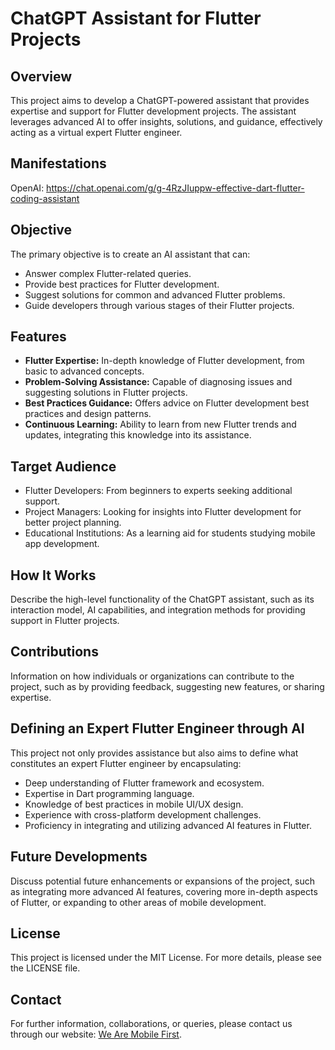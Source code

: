# ChatGPT Assistant for Flutter Projects

## Overview

This project aims to develop a ChatGPT-powered assistant that provides expertise and support for Flutter development projects. The assistant leverages advanced AI to offer insights, solutions, and guidance, effectively acting as a virtual expert Flutter engineer.

## Manifestations

OpenAI:
https://chat.openai.com/g/g-4RzJIuppw-effective-dart-flutter-coding-assistant


## Objective

The primary objective is to create an AI assistant that can:
- Answer complex Flutter-related queries.
- Provide best practices for Flutter development.
- Suggest solutions for common and advanced Flutter problems.
- Guide developers through various stages of their Flutter projects.

## Features

- **Flutter Expertise:** In-depth knowledge of Flutter development, from basic to advanced concepts.
- **Problem-Solving Assistance:** Capable of diagnosing issues and suggesting solutions in Flutter projects.
- **Best Practices Guidance:** Offers advice on Flutter development best practices and design patterns.
- **Continuous Learning:** Ability to learn from new Flutter trends and updates, integrating this knowledge into its assistance.

## Target Audience

- Flutter Developers: From beginners to experts seeking additional support.
- Project Managers: Looking for insights into Flutter development for better project planning.
- Educational Institutions: As a learning aid for students studying mobile app development.

## How It Works

Describe the high-level functionality of the ChatGPT assistant, such as its interaction model, AI capabilities, and integration methods for providing support in Flutter projects.

## Contributions

Information on how individuals or organizations can contribute to the project, such as by providing feedback, suggesting new features, or sharing expertise.

## Defining an Expert Flutter Engineer through AI

This project not only provides assistance but also aims to define what constitutes an expert Flutter engineer by encapsulating:
- Deep understanding of Flutter framework and ecosystem.
- Expertise in Dart programming language.
- Knowledge of best practices in mobile UI/UX design.
- Experience with cross-platform development challenges.
- Proficiency in integrating and utilizing advanced AI features in Flutter.

## Future Developments

Discuss potential future enhancements or expansions of the project, such as integrating more advanced AI features, covering more in-depth aspects of Flutter, or expanding to other areas of mobile development.

## License

This project is licensed under the MIT License. For more details, please see the LICENSE file.

## Contact

For further information, collaborations, or queries, please contact us through our website: [We Are Mobile First](https://www.wearemobilefirst.com).

